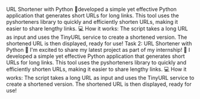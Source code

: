  URL Shortener with Python 🐍developed a simple yet effective Python application that generates short URLs for long links. This tool uses the pyshorteners library to quickly and efficiently shorten URLs, making it easier to share lengthy links.
💻 How it works:
The script takes a long URL as input and uses the TinyURL service to create a shortened version.
The shortened URL is then displayed, ready for use! Task 2: URL Shortener with Python 🐍
I'm excited to share my latest project as part of my internship! 🎉 I developed a simple yet effective Python application that generates short URLs for long links. This tool uses the pyshorteners library to quickly and efficiently shorten URLs, making it easier to share lengthy links.
💻 How it works:
The script takes a long URL as input and uses the TinyURL service to create a shortened version.
The shortened URL is then displayed, ready for use!
